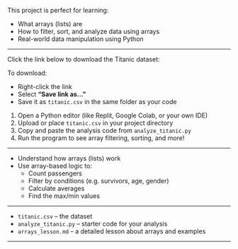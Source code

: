 

This project is perfect for learning:
- What arrays (lists) are
- How to filter, sort, and analyze data using arrays
- Real-world data manipulation using Python

---



Click the link below to download the Titanic dataset:

To download:
- Right-click the link
- Select **“Save link as…”**
- Save it as `titanic.csv` in the same folder as your code





1. Open a Python editor (like Replit, Google Colab, or your own IDE)
2. Upload or place `titanic.csv` in your project directory
3. Copy and paste the analysis code from `analyze_titanic.py`
4. Run the program to see array filtering, sorting, and more!

---


- Understand how arrays (lists) work
- Use array-based logic to:
  - Count passengers
  - Filter by conditions (e.g. survivors, age, gender)
  - Calculate averages
  - Find the max/min values

---



- `titanic.csv` – the dataset
- `analyze_titanic.py` – starter code for your analysis
- `arrays_lesson.md` – a detailed lesson about arrays and examples

---


